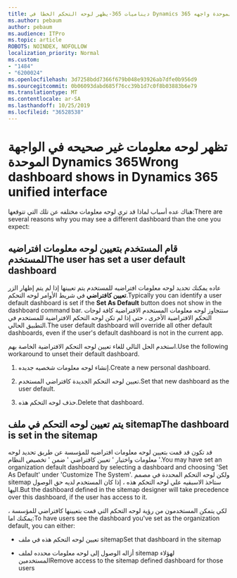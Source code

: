 ```yaml
---
title: ديناميات 365-يظهر لوحه التحكم الخطا في Dynamics 365 الموحدة واجهه
ms.author: pebaum
author: pebaum
ms.audience: ITPro
ms.topic: article
ROBOTS: NOINDEX, NOFOLLOW
localization_priority: Normal
ms.custom:
- "1484"
- "6200024"
ms.openlocfilehash: 3d7258bdd7366f679b048e93926ab7dfe0b956d9
ms.sourcegitcommit: 0b06093dabd685f76cc39b1d7c0f8b03883b6e79
ms.translationtype: MT
ms.contentlocale: ar-SA
ms.lasthandoff: 10/25/2019
ms.locfileid: "36528538"
---
```

# <a name="wrong-dashboard-shows-in-dynamics-365-unified-interface"></a><span data-ttu-id="c0cd1-102">تظهر لوحه معلومات غير صحيحه في الواجهة الموحدة Dynamics 365</span><span class="sxs-lookup"><span data-stu-id="c0cd1-102">Wrong dashboard shows in Dynamics 365 unified interface</span></span>

<span data-ttu-id="c0cd1-103">هناك عده أسباب لماذا قد تري لوحه معلومات مختلفه عن تلك التي تتوقعها:</span><span class="sxs-lookup"><span data-stu-id="c0cd1-103">There are several reasons why you may see a different dashboard than the one you expect:</span></span>

## <a name="the-user-has-set-a-user-default-dashboard"></a><span data-ttu-id="c0cd1-104">قام المستخدم بتعيين لوحه معلومات افتراضيه للمستخدم</span><span class="sxs-lookup"><span data-stu-id="c0cd1-104">The user has set a user default dashboard</span></span> 

<span data-ttu-id="c0cd1-105">عاده يمكنك تحديد لوحه معلومات افتراضيه للمستخدم يتم تعيينها إذا لم يتم إظهار الزر **تعيين كافتراضي** في شريط الأوامر لوحه التحكم.</span><span class="sxs-lookup"><span data-stu-id="c0cd1-105">Typically you can identify a user default dashboard is set if the **Set As Default** button does not show in the dashboard command bar.</span></span> <span data-ttu-id="c0cd1-106">ستتجاوز لوحه معلومات المستخدم الافتراضية كافة لوحات التحكم الافتراضية الأخرى ، حتى إذا لم تكن لوحه التحكم الافتراضية للمستخدم في التطبيق الحالي.</span><span class="sxs-lookup"><span data-stu-id="c0cd1-106">The user default dashboard will override all other default dashboards, even if the user's default dashboard is not in the current app.</span></span>

<span data-ttu-id="c0cd1-107">استخدم الحل التالي للغاء تعيين لوحه التحكم الافتراضية الخاصة بهم.</span><span class="sxs-lookup"><span data-stu-id="c0cd1-107">Use the following workaround to unset their default dashboard.</span></span>

1. <span data-ttu-id="c0cd1-108">إنشاء لوحه معلومات شخصيه جديده.</span><span class="sxs-lookup"><span data-stu-id="c0cd1-108">Create a new personal dashboard.</span></span>

2. <span data-ttu-id="c0cd1-109">تعيين لوحه التحكم الجديدة كافتراضي المستخدم.</span><span class="sxs-lookup"><span data-stu-id="c0cd1-109">Set that new dashboard as the user default.</span></span>

3. <span data-ttu-id="c0cd1-110">حذف لوحه التحكم هذه.</span><span class="sxs-lookup"><span data-stu-id="c0cd1-110">Delete that dashboard.</span></span>

## <a name="the-dashboard-is-set-in-the-sitemap"></a><span data-ttu-id="c0cd1-111">يتم تعيين لوحه التحكم في ملف sitemap</span><span class="sxs-lookup"><span data-stu-id="c0cd1-111">The dashboard is set in the sitemap</span></span>

<span data-ttu-id="c0cd1-112">قد تكون قد قمت بتعيين لوحه معلومات افتراضيه للمؤسسة عن طريق تحديد لوحه معلومات واختيار ' تعيين كافتراضي ' ضمن ' تخصيص النظام '.</span><span class="sxs-lookup"><span data-stu-id="c0cd1-112">You may have set an organization default dashboard by selecting a dashboard and choosing 'Set As Default' under 'Customize The System'.</span></span> <span data-ttu-id="c0cd1-113">ولكن لوحه التحكم المحددة في مصمم sitemap ستاخذ الاسبقيه علي لوحه التحكم هذه ، إذا كان المستخدم لديه حق الوصول اليها.</span><span class="sxs-lookup"><span data-stu-id="c0cd1-113">But the dashboard defined in the sitemap designer will take precedence over this dashboard, if the user has access to it.</span></span>

<span data-ttu-id="c0cd1-114">لكي يتمكن المستخدمون من رؤية لوحه التحكم التي قمت بتعيينها كافتراضي للمؤسسة ، يمكنك اما:</span><span class="sxs-lookup"><span data-stu-id="c0cd1-114">To have users see the dashboard you've set as the organization default, you can either:</span></span>

* <span data-ttu-id="c0cd1-115">تعيين لوحه التحكم هذه في ملف sitemap</span><span class="sxs-lookup"><span data-stu-id="c0cd1-115">Set that dashboard in the sitemap</span></span>

* <span data-ttu-id="c0cd1-116">أزاله الوصول إلى لوحه معلومات محدده لملف sitemap لهؤلاء المستخدمين</span><span class="sxs-lookup"><span data-stu-id="c0cd1-116">Remove access to the sitemap defined dashboard for those users</span></span>
